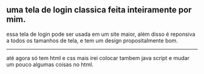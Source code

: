 <h2>uma tela de login classica feita inteiramente por mim.</h2>


<p>essa tela de login pode ser usada em um site maior, além disso é reponsiva a todos os tamanhos de tela, e tem um design propositalmente bom.</p>

<hr>
<footer>até agora só tem html e css mais irei colocar tambem java script e mudar um pouco algumas coisas no html.</footer>



